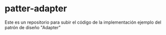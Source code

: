 # patter-adapter
Este es un repositorio para subir el código de la implementación ejemplo del patrón de diseño "Adapter"
